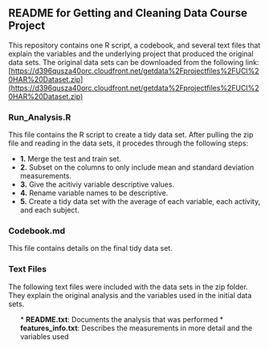 ## README for Getting and Cleaning Data Course Project

This repository contains one R script, a codebook, and several text files that explain the variables and the underlying project that produced the original data sets.  The original data sets can be downloaded from the following link:  [https://d396qusza40orc.cloudfront.net/getdata%2Fprojectfiles%2FUCI%20HAR%20Dataset.zip](https://d396qusza40orc.cloudfront.net/getdata%2Fprojectfiles%2FUCI%20HAR%20Dataset.zip)


### <b>Run_Analysis.R</b> 
This file contains the R script to create a tidy data set.  After pulling the zip file and reading in the data sets, it procedes through the following steps:
  
* <b>1.</b> Merge the test and train set.
* <b>2.</b> Subset on the columns to only include mean and standard deviation measurements.
* <b>3.</b> Give the acitiviy variable descriptive values.
* <b>4.</b> Rename variable names to be descriptive.
* <b>5.</b> Create a tidy data set with the average of each variable, each activity, and each subject.

### <b>Codebook.md</b> 
This file contains details on the final tidy data set. 

### <b>Text Files</b> 
The following text files were included with the data sets in the zip folder.  They explain the original analysis and the variables used in the initial data sets. 
<ol>
* <b>README.txt</b>: Documents the analysis that was performed </li>
* <b>features_info.txt</b>: Describes the measurements in more detail and the variables used </li>

